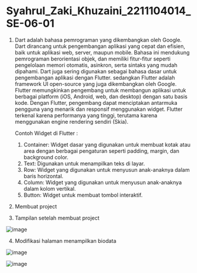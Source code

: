 # Syahrul_Zaki_Khuzaini_2211104014_SE-06-01

1. Dart adalah bahasa pemrograman yang dikembangkan oleh Google. Dart dirancang untuk pengembangan aplikasi yang cepat dan efisien, baik untuk aplikasi web, server, maupun mobile. Bahasa ini mendukung pemrograman berorientasi objek, dan memiliki fitur-fitur seperti pengelolaan memori otomatis, asinkron, serta sintaks yang mudah dipahami. Dart juga sering digunakan sebagai bahasa dasar untuk pengembangan aplikasi dengan Flutter. sedangkan Flutter adalah framework UI open-source yang juga dikembangkan oleh Google. Flutter memungkinkan pengembang untuk membangun aplikasi untuk berbagai platform (iOS, Android, web, dan desktop) dengan satu basis kode. Dengan Flutter, pengembang dapat menciptakan antarmuka pengguna yang menarik dan responsif menggunakan widget. Flutter terkenal karena performanya yang tinggi, terutama karena menggunakan engine rendering sendiri (Skia).

    Contoh Widget di Flutter :
    1. Container: Widget dasar yang digunakan untuk membuat kotak atau area dengan berbagai pengaturan seperti padding, margin, dan background color.
    2. Text: Digunakan untuk menampilkan teks di layar.
    3. Row: Widget yang digunakan untuk menyusun anak-anaknya dalam baris horizontal.
    4. Column: Widget yang digunakan untuk menyusun anak-anaknya dalam kolom vertikal.
    5. Button: Widget untuk membuat tombol interaktif.

2. Membuat project

3. Tampilan setelah membuat project

![image](3.png)

4. Modifikasi halaman menampilkan biodata

![image](code.png)

![image](biodata.png)
